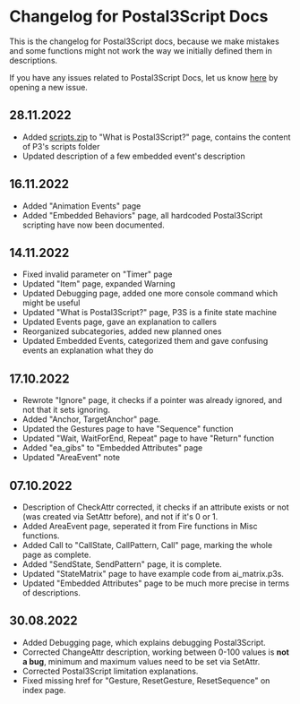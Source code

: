 # Changelog for Postal3Script Docs

This is the changelog for Postal3Script docs, because we make mistakes and some functions might not work the way we initially defined them in descriptions.

If you have any issues related to Postal3Script Docs, let us know <a href="https://github.com/WhackJobInt/Postal3ScriptDocsTracker/issues">here</a> by opening a new issue.

## 28.11.2022

- Added <a href="../zips/scripts.zip">scripts.zip</a> to "What is Postal3Script?" page, contains the content of P3's scripts folder
- Updated description of a few embedded event's description

## 16.11.2022

- Added "Animation Events" page
- Added "Embedded Behaviors" page, all hardcoded Postal3Script scripting have now been documented.

## 14.11.2022

- Fixed invalid parameter on "Timer" page
- Updated "Item" page, expanded Warning
- Updated Debugging page, added one more console command which might be useful
- Updated "What is Postal3Script?" page, P3S is a finite state machine
- Updated Events page, gave an explanation to callers
- Reorganized subcategories, added new planned ones
- Updated Embedded Events, categorized them and gave confusing events an explanation what they do

## 17.10.2022

- Rewrote "Ignore" page, it checks if a pointer was already ignored, and not that it sets ignoring.
- Added "Anchor, TargetAnchor" page.
- Updated the Gestures page to have "Sequence" function
- Updated "Wait, WaitForEnd, Repeat" page to have "Return" function
- Added "ea_gibs" to "Embedded Attributes" page
- Updated "AreaEvent" note

## 07.10.2022

- Description of CheckAttr corrected, it checks if an attribute exists or not (was created via SetAttr before), and not if it's 0 or 1.
- Added AreaEvent page, seperated it from Fire functions in Misc functions.
- Added Call to "CallState, CallPattern, Call" page, marking the whole page as complete.
- Added "SendState, SendPattern" page, it is complete.
- Updated "StateMatrix" page to have example code from ai_matrix.p3s.
- Updated "Embedded Attributes" page to be much more precise in terms of descriptions.

## 30.08.2022

- Added Debugging page, which explains debugging Postal3Script.
- Corrected ChangeAttr description, working between 0-100 values is <b>not a bug</b>, minimum and 
maximum values need to be set via SetAttr.
- Corrected Postal3Script limitation explanations.
- Fixed missing href for "Gesture, ResetGesture, ResetSequence" on index page.